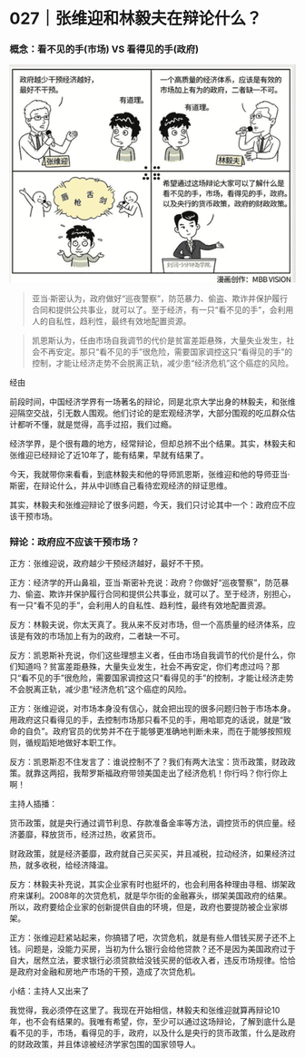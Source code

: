 # 027｜张维迎和林毅夫在辩论什么？

### 概念：看不见的手(市场) VS 看得见的手(政府)

![](img/9133a4efa2e19598f4a00b512afe6e64.jpg)

> 亚当·斯密认为，政府做好“巡夜警察”，防范暴力、偷盗、欺诈并保护履行合同和提供公共事业，就可以了。至于经济，有一只“看不见的手”，会利用人的自私性，趋利性，最终有效地配置资源。

> 凯恩斯认为，任由市场自我调节的代价是贫富差距悬殊，大量失业发生，社会不再安定。那只“看不见的手”很危险，需要国家调控这只“看得见的手”的控制，才能让经济走势不会脱离正轨，减少患“经济危机”这个癌症的风险。

经由

前段时间，中国经济学界有一场著名的辩论，同是北京大学出身的林毅夫，和张维迎隔空交战，引无数人围观。他们讨论的是宏观经济学，大部分围观的吃瓜群众估计都听不懂，就是觉得，高手过招，我们过瘾。

经济学界，是个很有趣的地方，经常辩论，但却总辨不出个结果。其实，林毅夫和张维迎已经辩论了近10年了，能有结果，早就有结果了。

今天，我就带你来看看，到底林毅夫和他的导师凯恩斯，张维迎和他的导师亚当·斯密，在辩论什么，并从中训练自己看待宏观经济的辩证思维。

其实，林毅夫和张维迎辩论了很多问题，今天，我们只讨论其中一个：政府应不应该干预市场。

### 辩论：政府应不应该干预市场？

正方：张维迎说，政府越少干预经济越好，最好不干预。

正方：经济学的开山鼻祖，亚当·斯密补充说：政府？你做好“巡夜警察”，防范暴力、偷盗、欺诈并保护履行合同和提供公共事业，就可以了。至于经济，别担心，有一只“看不见的手”，会利用人的自私性、趋利性，最终有效地配置资源。

反方：林毅夫说，你太天真了。我从来不反对市场，但一个高质量的经济体系，应该是有效的市场加上有为的政府，二者缺一不可。

反方：凯恩斯补充说，你们这些理想主义者，任由市场自我调节的代价是什么，你们知道吗？贫富差距悬殊，大量失业发生，社会不再安定，你们考虑过吗？那只“看不见的手”很危险，需要国家调控这只“看得见的手”的控制，才能让经济走势不会脱离正轨，减少患“经济危机”这个癌症的风险。

正方：张维迎说，对市场本身没有信心，就会把出现的很多问题归咎于市场本身。用政府这只看得见的手，去控制市场那只看不见的手，用哈耶克的话说，就是“致命的自负”。政府官员的优势并不在于能够更准确地判断未来，而在于能够按照规则，循规蹈矩地做好本职工作。

反方：凯恩斯忍不住发言了：谁说控制不了？我们有两大法宝：货币政策，财政政策。就靠这两招，我帮罗斯福政府带领美国走出了经济危机！你行吗？你行你上啊！

主持人插播：

货币政策，就是央行通过调节利息、存款准备金率等方法，调控货币的供应量。经济萎靡，释放货币，经济过热，收紧货币。

财政政策，就是经济萎靡，政府就自己买买买，并且减税，拉动经济，如果经济过热，就多收税，给经济降温。

反方：林毅夫补充说，其实企业家有时也挺坏的，也会利用各种理由寻租、绑架政府来谋利。2008年的次贷危机，就是华尔街的金融寡头，绑架美国政府的结果。所以，政府要给企业家的创新提供自由的环境，但是，政府也要提防被企业家绑架。

正方：张维迎赶紧站起来，你搞错了吧，次贷危机，就是有些人借钱买房子还不上钱。问题是，没能力买房，当初为什么银行会给他贷款？还不是因为美国政府过于自大，居然立法，要求银行必须贷款给没钱买房的低收入者，违反市场规律。恰恰是政府对金融和房地产市场的干预，造成了次贷危机。

小结：主持人又出来了

我觉得，我必须停在这里了。我现在开始相信，林毅夫和张维迎就算再辩论10年，也不会有结果的。我唯有希望，你，至少可以通过这场辩论，了解到底什么是看不见的手，市场，看得见的手，政府，以及什么是央行的货币政策，什么是政府的财政政策，并且体谅被经济学家包围的国家领导人。